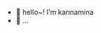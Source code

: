 - 👋 hello~! I’m kannamina
- 💞️ ...

<!---
Kimochimna/Kimochimna is a ✨ special ✨ repository because its `README.md` (this file) appears on your GitHub profile.
You can click the Preview link to take a look at your changes.
--->
